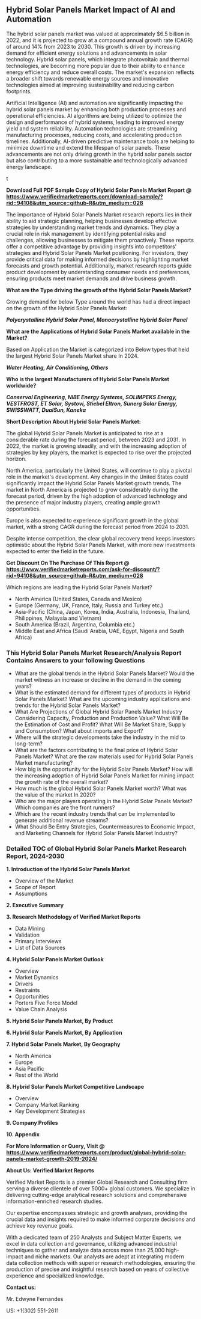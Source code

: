 <h2>Hybrid Solar Panels Market Impact of AI and Automation</h2><p>The hybrid solar panels market was valued at approximately $6.5 billion in 2022, and it is projected to grow at a compound annual growth rate (CAGR) of around 14% from 2023 to 2030. This growth is driven by increasing demand for efficient energy solutions and advancements in solar technology. Hybrid solar panels, which integrate photovoltaic and thermal technologies, are becoming more popular due to their ability to enhance energy efficiency and reduce overall costs. The market's expansion reflects a broader shift towards renewable energy sources and innovative technologies aimed at improving sustainability and reducing carbon footprints.</p><p>Artificial Intelligence (AI) and automation are significantly impacting the hybrid solar panels market by enhancing both production processes and operational efficiencies. AI algorithms are being utilized to optimize the design and performance of hybrid systems, leading to improved energy yield and system reliability. Automation technologies are streamlining manufacturing processes, reducing costs, and accelerating production timelines. Additionally, AI-driven predictive maintenance tools are helping to minimize downtime and extend the lifespan of solar panels. These advancements are not only driving growth in the hybrid solar panels sector but also contributing to a more sustainable and technologically advanced energy landscape.</p>t</p><p id="" class=""><strong>Download Full PDF Sample Copy of Hybrid Solar Panels Market Report @ <a href="https://www.verifiedmarketreports.com/download-sample/?rid=94108&utm_source=github-R&utm_medium=028" target="_blank">https://www.verifiedmarketreports.com/download-sample/?rid=94108&utm_source=github-R&utm_medium=028</a></strong></p><p>The importance of&nbsp;Hybrid Solar Panels Market research reports lies in their ability to aid strategic planning, helping businesses develop effective strategies by understanding market trends and dynamics. They play a crucial role in risk management by identifying potential risks and challenges, allowing businesses to mitigate them proactively. These reports offer a competitive advantage by providing insights into competitors' strategies and Hybrid Solar Panels Market positioning. For investors, they provide critical data for making informed decisions by highlighting market forecasts and growth potential. Additionally, market research reports guide product development by understanding consumer needs and preferences, ensuring products meet market demands and drive business growth.</p><p><strong>What are the&nbsp;Type driving the growth of the Hybrid Solar Panels Market?</strong></p><p id="" class="">Growing demand for below Type around the world has had a direct impact on the growth of the Hybrid Solar Panels Market:</p><em><strong>Polycrystalline Hybrid Solar Panel, Monocrystalline Hybrid Solar Panel</strong></em></p><strong>What are the&nbsp;Applications&nbsp;of Hybrid Solar Panels Market available in the Market?</strong></p><p id="" class="">Based on Application the Market is categorized into Below types that held the largest Hybrid Solar Panels Market share In 2024.</p><em><strong>Water Heating, Air Conditioning, Others</strong></em></p><strong>Who is the largest Manufacturers of Hybrid Solar Panels Market worldwide?</strong></p><p><em><strong>Conserval Engineering, NIBE Energy Systems, SOLIMPEKS Energy, VESTFROST, ET Solar, Systovi, Stiebel Eltron, Sunerg Solar Energy, SWISSWATT, DualSun, Kaneka</strong></em></p><p id="" class=""><strong>Short Description About Hybrid Solar Panels Market:</strong></p><p>The global Hybrid Solar Panels Market is anticipated to rise at a considerable rate during the forecast period, between 2023 and 2031. In 2022, the market is growing steadily, and with the increasing adoption of strategies by key players, the market is expected to rise over the projected horizon.</p><p>North America, particularly the United States, will continue to play a pivotal role in the market's development. Any changes in the United States could significantly impact the Hybrid Solar Panels Market growth trends. The market in North America is projected to grow considerably during the forecast period, driven by the high adoption of advanced technology and the presence of major industry players, creating ample growth opportunities.</p><p>Europe is also expected to experience significant growth in the global market, with a strong CAGR during the forecast period from 2024 to 2031.</p><p>Despite intense competition, the clear global recovery trend keeps investors optimistic about the Hybrid Solar Panels Market, with more new investments expected to enter the field in the future.</p><p id="" class=""><strong>Get Discount On The Purchase Of This Report @ <a href="https://www.verifiedmarketreports.com/ask-for-discount/?rid=94108&utm_source=github-R&utm_medium=028" target="_blank">https://www.verifiedmarketreports.com/ask-for-discount/?rid=94108&utm_source=github-R&utm_medium=028</a></strong></p>Which regions are leading the Hybrid Solar Panels Market?</p><ul><li>North America (United States, Canada and Mexico)</li><li>Europe (Germany, UK, France, Italy, Russia and Turkey etc.)</li><li>Asia-Pacific (China, Japan, Korea, India, Australia, Indonesia, Thailand, Philippines, Malaysia and Vietnam)</li><li>South America (Brazil, Argentina, Columbia etc.)</li><li>Middle East and Africa (Saudi Arabia, UAE, Egypt, Nigeria and South Africa)</li></ul><h3 id="" class="">This Hybrid Solar Panels Market Research/Analysis Report Contains Answers to your following Questions</h3><ul><li>What are the global trends in the Hybrid Solar Panels Market? Would the market witness an increase or decline in the demand in the coming years?</li><li>What is the estimated demand for different types of products in Hybrid Solar Panels Market? What are the upcoming industry applications and trends for the Hybrid Solar Panels Market?</li><li>What Are Projections of Global Hybrid Solar Panels Market Industry Considering Capacity, Production and Production Value? What Will Be the Estimation of Cost and Profit? What Will Be Market Share, Supply and Consumption? What about imports and Export?</li><li>Where will the strategic developments take the industry in the mid to long-term?</li><li>What are the factors contributing to the final price of Hybrid Solar Panels Market? What are the raw materials used for Hybrid Solar Panels Market manufacturing?</li><li>How big is the opportunity for the Hybrid Solar Panels Market? How will the increasing adoption of Hybrid Solar Panels Market for mining impact the growth rate of the overall market?</li><li>How much is the global Hybrid Solar Panels Market worth? What was the value of the market In 2020?</li><li>Who are the major players operating in the Hybrid Solar Panels Market? Which companies are the front runners?</li><li>Which are the recent industry trends that can be implemented to generate additional revenue streams?</li><li>What Should Be Entry Strategies, Countermeasures to Economic Impact, and Marketing Channels for Hybrid Solar Panels Market Industry?</li></ul><h3 id="" class="">Detailed TOC of Global Hybrid Solar Panels Market Research Report, 2024-2030</h3><p id="" class=""><strong>1. Introduction of the Hybrid Solar Panels Market</strong></p><ul><li>Overview of the Market</li><li>Scope of Report</li><li>Assumptions</li></ul><p id="" class=""><strong>2. Executive Summary</strong></p><p id="" class=""><strong>3. Research Methodology of Verified Market Reports</strong></p><ul><li>Data Mining</li><li>Validation</li><li>Primary Interviews</li><li>List of Data Sources</li></ul><p id="" class=""><strong>4. Hybrid Solar Panels Market Outlook</strong></p><ul><li>Overview</li><li>Market Dynamics</li><li>Drivers</li><li>Restraints</li><li>Opportunities</li><li>Porters Five Force Model</li><li>Value Chain Analysis</li></ul><p id="" class=""><strong>5. Hybrid Solar Panels Market, By Product</strong></p><p id="" class=""><strong>6. Hybrid Solar Panels Market, By Application</strong></p><p id="" class=""><strong>7. Hybrid Solar Panels Market, By Geography</strong></p><ul><li>North America</li><li>Europe</li><li>Asia Pacific</li><li>Rest of the World</li></ul><p id="" class=""><strong>8. Hybrid Solar Panels Market Competitive Landscape</strong></p><ul><li>Overview</li><li>Company Market Ranking</li><li>Key Development Strategies</li></ul><p id="" class=""><strong>9. Company Profiles</strong></p><p id="" class=""><strong>10. Appendix</strong></p><p id="" class=""><strong>For More Information or Query, Visit @ <a href="https://www.verifiedmarketreports.com/product/global-hybrid-solar-panels-market-growth-2019-2024/" target="_blank">https://www.verifiedmarketreports.com/product/global-hybrid-solar-panels-market-growth-2019-2024/</a></strong></p><p id="" class=""><strong>About Us: Verified Market Reports</strong></p><p id="" class="">Verified Market Reports is a premier Global Research and Consulting firm serving a diverse clientele of over 5000+ global customers. We specialize in delivering cutting-edge analytical research solutions and comprehensive information-enriched research studies.</p><p id="" class="">Our expertise encompasses strategic and growth analyses, providing the crucial data and insights required to make informed corporate decisions and achieve key revenue goals.</p><p id="" class="">With a dedicated team of 250 Analysts and Subject Matter Experts, we excel in data collection and governance, utilizing advanced industrial techniques to gather and analyze data across more than 25,000 high-impact and niche markets. Our analysts are adept at integrating modern data collection methods with superior research methodologies, ensuring the production of precise and insightful research based on years of collective experience and specialized knowledge.</p><p id="" class=""><strong>Contact us:</strong></p><p id="" class="">Mr. Edwyne Fernandes</p><p id="" class="">US: +1(302) 551-2611</p>